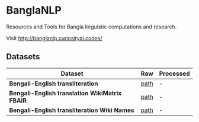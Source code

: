 # BanglaNLP
Resources and Tools for Bangla linguistic computations and research.

Visit http://banglanlp.curiosityai.codes/ 

## Datasets

| Dataset       | Raw   | Processed |
| ------------- |:-------------:| --------- |
|<b>Bengali-English transliteration </b>| [path](data/transliteration/raw) | - |
|<b>Bengali-English translation WikiMatrix FBAIR </b>| [path](data/translation/WikiMatrix/bn-en) | - |
|<b>Bengali-English transliteration Wiki Names </b>| [path](data/translation/raw/wiki_names.txt) | - |
